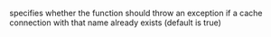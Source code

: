 specifies whether the function should throw an exception if a cache connection with that name already exists (default is true)